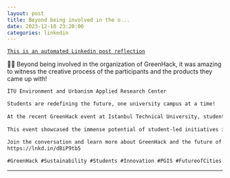 ```yaml
---
layout: post
title: Beyond being involved in the o...
date: 2023-12-10 23:20:00
categories: linkedin
---
```


[`This is an automated Linkedin post reflection`](https://www.linkedin.com/feed/update/urn:li:activity:7139755665778028545)

🌳📲
Beyond being involved in the organization of GreenHack, it was amazing to witness the creative process of the participants and the products they came up with!
```markdown
İTÜ Environment and Urbanism Applied Research Center

Students are redefining the future, one university campus at a time!
 
At the recent GreenHack event at Istanbul Technical University, students from diverse backgrounds united to develop innovative solutions for a sustainable campus. Their creativity and dedication resulted in impressive prototypes for a PGIS application, empowering users to participate in the Green Campus initiative.
 
This event showcased the immense potential of student-led initiatives in bridging the gap between education and real-world action. Their ideas and solutions offer valuable insights for universities and communities around the globe!
 
Join the conversation and learn more about GreenHack and the future of sustainable campuses.
https://lnkd.in/dBiP9tb5

#GreenHack #Sustainability #Students #Innovation #PGIS #FutureofCities #CampusLife #Empowerment
```

<hr>


<div class="row mt-3 d-flex justify-content-center align-items-center">


</div>
